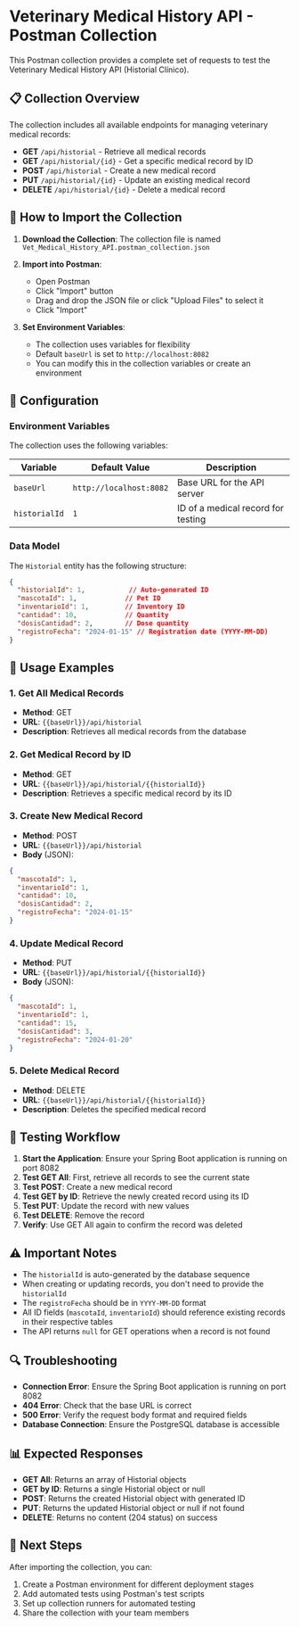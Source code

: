 # Veterinary Medical History API - Postman Collection

This Postman collection provides a complete set of requests to test the Veterinary Medical History API (Historial Clínico).

## 📋 Collection Overview

The collection includes all available endpoints for managing veterinary medical records:

- **GET** `/api/historial` - Retrieve all medical records
- **GET** `/api/historial/{id}` - Get a specific medical record by ID
- **POST** `/api/historial` - Create a new medical record
- **PUT** `/api/historial/{id}` - Update an existing medical record
- **DELETE** `/api/historial/{id}` - Delete a medical record

## 🚀 How to Import the Collection

1. **Download the Collection**: The collection file is named `Vet_Medical_History_API.postman_collection.json`

2. **Import into Postman**:
   - Open Postman
   - Click "Import" button
   - Drag and drop the JSON file or click "Upload Files" to select it
   - Click "Import"

3. **Set Environment Variables**:
   - The collection uses variables for flexibility
   - Default `baseUrl` is set to `http://localhost:8082`
   - You can modify this in the collection variables or create an environment

## 🔧 Configuration

### Environment Variables

The collection uses the following variables:

| Variable | Default Value | Description |
|----------|---------------|-------------|
| `baseUrl` | `http://localhost:8082` | Base URL for the API server |
| `historialId` | `1` | ID of a medical record for testing |

### Data Model

The `Historial` entity has the following structure:

```json
{
  "historialId": 1,           // Auto-generated ID
  "mascotaId": 1,            // Pet ID
  "inventarioId": 1,         // Inventory ID
  "cantidad": 10,            // Quantity
  "dosisCantidad": 2,        // Dose quantity
  "registroFecha": "2024-01-15" // Registration date (YYYY-MM-DD)
}
```

## 📝 Usage Examples

### 1. Get All Medical Records
- **Method**: GET
- **URL**: `{{baseUrl}}/api/historial`
- **Description**: Retrieves all medical records from the database

### 2. Get Medical Record by ID
- **Method**: GET
- **URL**: `{{baseUrl}}/api/historial/{{historialId}}`
- **Description**: Retrieves a specific medical record by its ID

### 3. Create New Medical Record
- **Method**: POST
- **URL**: `{{baseUrl}}/api/historial`
- **Body** (JSON):
```json
{
  "mascotaId": 1,
  "inventarioId": 1,
  "cantidad": 10,
  "dosisCantidad": 2,
  "registroFecha": "2024-01-15"
}
```

### 4. Update Medical Record
- **Method**: PUT
- **URL**: `{{baseUrl}}/api/historial/{{historialId}}`
- **Body** (JSON):
```json
{
  "mascotaId": 1,
  "inventarioId": 1,
  "cantidad": 15,
  "dosisCantidad": 3,
  "registroFecha": "2024-01-20"
}
```

### 5. Delete Medical Record
- **Method**: DELETE
- **URL**: `{{baseUrl}}/api/historial/{{historialId}}`
- **Description**: Deletes the specified medical record

## 🧪 Testing Workflow

1. **Start the Application**: Ensure your Spring Boot application is running on port 8082
2. **Test GET All**: First, retrieve all records to see the current state
3. **Test POST**: Create a new medical record
4. **Test GET by ID**: Retrieve the newly created record using its ID
5. **Test PUT**: Update the record with new values
6. **Test DELETE**: Remove the record
7. **Verify**: Use GET All again to confirm the record was deleted

## ⚠️ Important Notes

- The `historialId` is auto-generated by the database sequence
- When creating or updating records, you don't need to provide the `historialId`
- The `registroFecha` should be in `YYYY-MM-DD` format
- All ID fields (`mascotaId`, `inventarioId`) should reference existing records in their respective tables
- The API returns `null` for GET operations when a record is not found

## 🔍 Troubleshooting

- **Connection Error**: Ensure the Spring Boot application is running on port 8082
- **404 Error**: Check that the base URL is correct
- **500 Error**: Verify the request body format and required fields
- **Database Connection**: Ensure the PostgreSQL database is accessible

## 📊 Expected Responses

- **GET All**: Returns an array of Historial objects
- **GET by ID**: Returns a single Historial object or null
- **POST**: Returns the created Historial object with generated ID
- **PUT**: Returns the updated Historial object or null if not found
- **DELETE**: Returns no content (204 status) on success

## 🎯 Next Steps

After importing the collection, you can:
1. Create a Postman environment for different deployment stages
2. Add automated tests using Postman's test scripts
3. Set up collection runners for automated testing
4. Share the collection with your team members
